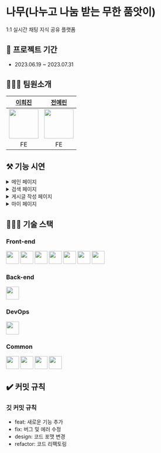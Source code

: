 # 나무(나누고 나눔 받는 무한 품앗이)

1:1 실시간 채팅 지식 공유 플랫폼

## 📅 **프로젝트 기간**

- 2023.06.19 ~ 2023.07.31

## 🙇🏻‍♂️ **팀원소개**
  
| [이희진](https://github.com/9lumint) | [전예린](https://github.com/sweetyr928) | 
| :-----------------------------------: | :-----------------------------------: | 
|<img src="https://avatars.githubusercontent.com/u/111138420?v=4" width="80">|<img src="https://avatars.githubusercontent.com/u/111138420?v=4" width="80">|
|                  FE                   |                  FE                  | 

## ⚒️ **기능 시연**  
<details>
<summary>메인 페이지</summary><br/>
👉 예시<br/>
<img width=550 src="https://user-images.githubusercontent.com/94962427/216275112-d1666a0e-d684-424c-a161-46de0ad44dd9.gif"><br/>
👉 선택한 태그의 게시글 리스트 조회<br/>
<img width=550 src="이미지 주소"><br/>
👉 선택한 태그의 게시글 상세 내용 조회<br/>
<img width=550 src="이미지 주소"><br/>
👉 게시글 작성자에게 나무 요청 전송<br/>
<img width=550 src="이미지 주소"><br/>
👉 속해 있는 채팅방 리스트 조회<br/>
<img width=550 src="이미지 주소"><br/>
👉 1:1 실시간 채팅<br/>
<img width=550 src="이미지 주소"><br/>
👉 받은 나무 요청 목록 조회<br/>
<img width=550 src="이미지 주소"><br/>
👉 받은 나무 요청 목록 조회 요청 수락/거절<br/>
<img width=550 src="이미지 주소"><br/>
</details>

<details>
<summary>검색 페이지</summary><br/>
👉 게시글 제목 또는 내용 검색<br/>
<img width=550 src="이미지 주소"><br/>
</details>

<details>
<summary>게시글 작성 페이지</summary><br/>
👉 게시글 작성<br/>
<img width=550 src="이미지 주소"><br/>
</details>

<details>
<summary>마이 페이지</summary><br/>
👉 대표 목패 및 레벨 조회<br/>
<img width=550 src="이미지 주소"><br/>
👉 취득 목패 조회 및 대표 목패 수정<br/>
<img width=550 src="이미지 주소"><br/>
👉 보낸 나무 요청 리스트 및 요청 상세 내용 조회<br/>
<img width=550 src="이미지 주소"><br/>
👉 작성한 게시글 리스트 조회<br/>
<img width=550 src="이미지 주소"><br/>
</details>

## 👩🏻‍🔧 **기술 스택**

### **Front-end**

<div align=left>
<img src="https://img.shields.io/badge/React-61DAFB?style=for-the-badge&amp;logo=react&amp;logoColor=black" height="35"> 
<img src="https://img.shields.io/badge/React Query-FF4154?style=for-the-badge&amp;logo=react query&amp;logoColor=black" height="35"> 
<img src="https://img.shields.io/badge/JavaScript-F7DF1E?style=for-the-badge&amp;logo=javaScript&amp;logoColor=white" height="35"> 
<img src="https://img.shields.io/badge/HTML5-E34F26?style=for-the-badge&amp;logo=html5&amp;logoColor=white" height="35"> 
<img src="https://img.shields.io/badge/Styled Components-DB7093?style=for-the-badge&amp;logo=styled-components&amp;logoColor=white" height="35"> 
<img src="https://img.shields.io/badge/Recoil-3578EC?style=for-the-badge&amp;logo=recoil&amp;logoColor=white" height="35">
<img src="https://img.shields.io/badge/MUI-007FFF?style=for-the-badge&amp;logo=mui&amp;logoColor=white" height="35">
</div>

### **Back-end**

<div align=left> 
<img src="https://img.shields.io/badge/Firebase-FFCA28?style=for-the-badge&logo=Firebase&logoColor=white" height="35"> 
</div>

### **DevOps**

<div align=left> 
<img src="https://img.shields.io/badge/Firebase-FFCA28?style=for-the-badge&logo=Firebase&logoColor=white" height="35"> 
</div>

### **Common**

<div align=left> 
<img src="https://img.shields.io/badge/Git-F05032?style=for-the-badge&logo=Git&logoColor=white" height="35">
<img src="https://img.shields.io/badge/GitHub-181717?style=for-the-badge&logo=GitHub&logoColor=white" height="35">
<img src="https://img.shields.io/badge/Figma-F24E1E?style=for-the-badge&logo=Figma&logoColor=white" height="35">
<img src="https://img.shields.io/badge/Discord-5865F2?style=for-the-badge&logo=discord&logoColor=white" height="35">
</div>


## ✔️ 커밋 규칙
### 깃 커밋 규칙
- feat: 새로운 기능 추가
- fix: 버그 및 에러 수정
- design: 코드 포맷 변경
- refactor: 코드 리팩토링
